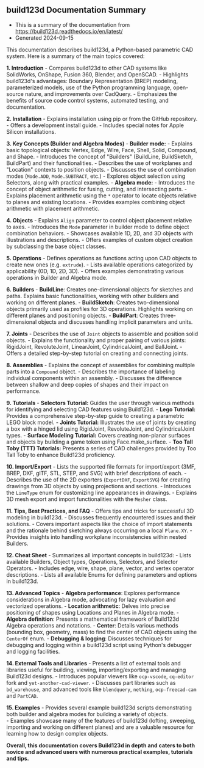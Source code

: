 ## build123d Documentation Summary

- This is a summary of the documentation from 
https://build123d.readthedocs.io/en/latest/
- Generated 2024-09-15

This documentation describes build123d, a Python-based parametric CAD system. Here is a summary of the main topics covered:

**1. Introduction**
    - Compares build123d to other CAD systems like SolidWorks, OnShape, Fusion 360, Blender, and OpenSCAD.
    - Highlights build123d's advantages: Boundary Representation (BREP) modeling, parameterized models, use of the Python programming language, open-source nature, and improvements over CadQuery.
    - Emphasizes the benefits of source code control systems, automated testing, and documentation. 

**2. Installation**
    - Explains installation using pip or from the GitHub repository.
    - Offers a development install guide.
    - Includes special notes for Apple Silicon installations.

**3. Key Concepts (Builder and Algebra Modes)**
    - **Builder mode:** 
        - Explains basic topological objects: Vertex, Edge, Wire, Face, Shell, Solid, Compound, and Shape.
        - Introduces the concept of "Builders" (BuildLine, BuildSketch, BuildPart) and their functionalities.
        - Describes the use of workplanes and "Location" contexts to position objects.
        - Discusses the use of combination modes (`Mode.ADD`, `Mode.SUBTRACT`, etc.)
        - Explores object selection using Selectors, along with practical examples. 
    - **Algebra mode:** 
        - Introduces the concept of object arithmetic for fusing, cutting, and intersecting parts.
        - Explains placement arithmetic using the `*` operator to locate objects relative to planes and existing locations.
        - Provides examples combining object arithmetic with placement arithmetic.

**4. Objects**
    - Explains `Align` parameter to control object placement relative to axes.
    - Introduces the `Mode` parameter in builder mode to define object combination behaviors.
    - Showcases available 1D, 2D, and 3D objects with illustrations and descriptions. 
    - Offers examples of custom object creation by subclassing the base object classes.

**5. Operations**
    - Defines operations as functions acting upon CAD objects to create new ones (e.g. `extrude`).
    - Lists available operations categorized by applicability (0D, 1D, 2D, 3D).
    - Offers examples demonstrating various operations in Builder and Algebra mode. 

**6. Builders**
    - **BuildLine**: Creates one-dimensional objects for sketches and paths. Explains basic functionalities, working with other builders and working on different planes. 
    - **BuildSketch**: Creates two-dimensional objects primarily used as profiles for 3D operations.  Highlights working on different planes and positioning objects. 
    - **BuildPart**: Creates three-dimensional objects and discusses handling implicit parameters and units.

**7. Joints**
    - Describes the use of `Joint` objects to assemble and position solid objects. 
    - Explains the functionality and proper pairing of various joints: RigidJoint, RevoluteJoint, LinearJoint, CylindricalJoint, and BallJoint.
    - Offers a detailed step-by-step tutorial on creating and connecting joints.

**8. Assemblies**
    - Explains the concept of assemblies for combining multiple parts into a `Compound` object.
    - Describes the importance of labeling individual components within an assembly. 
    - Discusses the difference between shallow and deep copies of shapes and their impact on performance. 

**9. Tutorials**
    - **Selectors Tutorial:** Guides the user through various methods for identifying and selecting CAD features using Build123d.
    - **Lego Tutorial:** Provides a comprehensive step-by-step guide to creating a parametric LEGO block model.
    - **Joints Tutorial:**  Illustrates the use of joints by creating a box with a hinged lid using RigidJoint, RevoluteJoint, and CylindricalJoint types.
    - **Surface Modeling Tutorial:**  Covers creating non-planar surfaces and objects by building a game token using Face.make_surface.
    - **Too Tall Toby (TTT) Tutorials:**  Presents a series of CAD challenges provided by Too Tall Toby to enhance Build123d proficiency.

**10. Import/Export**
    - Lists the supported file formats for import/export (3MF, BREP, DXF, glTF, STL, STEP, and SVG) with brief descriptions of each. 
    - Describes the use of the 2D exporters (`ExportDXF`, `ExportSVG`) for creating drawings from 3D objects by using projections and sections. 
    - Introduces the `LineType` enum for customizing line appearances in drawings. 
    - Explains 3D mesh export and import functionalities with the `Mesher` class.

**11. Tips, Best Practices, and FAQ**
    - Offers tips and tricks for successful 3D modeling in build123d.
    - Discusses frequently encountered issues and their solutions.
    - Covers important aspects like the choice of import statements and 
     the rationale behind sketching always occurring on a local `Plane.XY`.
    - Provides insights into handling workplane inconsistencies within nested Builders. 

**12. Cheat Sheet**
    - Summarizes all important concepts in build123d: 
        - Lists available Builders, Object types, Operations, Selectors, and Selector Operators.
        - Includes edge, wire, shape, plane, vector, and vertex operator descriptions.
        - Lists all available Enums for defining parameters and options in build123d. 

**13. Advanced Topics**
    - **Algebra performance**: Explores performance considerations in Algebra mode, advocating for lazy evaluation and vectorized operations.
    - **Location arithmetic**: Delves into precise positioning of shapes using Locations and Planes in Algebra mode. 
    - **Algebra definition**: Presents a mathematical framework of Build123d Algebra operations and notations. 
    - **Center**:  Details various methods (bounding box, geometry, mass) to find the center of CAD objects using the `CenterOf` enum.
    - **Debugging & logging**: Discusses techniques for debugging and logging within a build123d script using Python's debugger and logging facilities.

**14. External Tools and Libraries**
    - Presents a list of external tools and libraries useful for building, viewing, importing/exporting and managing Build123d designs. 
    - Introduces popular viewers like `ocp-vscode`, `cq-editor` fork and `yet-another-cad-viewer`.
    - Discusses part libraries such as `bd_warehouse`, and advanced tools like `blendquery`, `nething`, `ocp-freecad-cam` and `PartCAD`.

**15.  Examples**
    - Provides several example build123d scripts demonstrating both builder and algebra modes for building a variety of objects.  
    - Examples showcase many of the features of build123d (lofting, sweeping, importing and working on different planes) and are a valuable
      resource for learning how to design complex objects.  


**Overall, this documentation covers Build123d in depth and caters to both novice and advanced users with numerous practical examples, tutorials and tips.**
